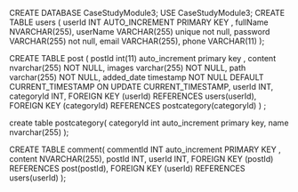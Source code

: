 CREATE DATABASE CaseStudyModule3;
USE CaseStudyModule3;
CREATE TABLE users (
                         userId INT AUTO_INCREMENT PRIMARY KEY ,
                         fullName NVARCHAR(255),
                         userName VARCHAR(255) unique not null,
                         password VARCHAR(255) not null,
                         email VARCHAR(255),
                         phone VARCHAR(11)
);


CREATE TABLE post (
                      postId int(11) auto_increment primary key ,
                      content nvarchar(255) NOT NULL,
                      images varchar(255) NOT NULL,
                      path varchar(255) NOT NULL,
                      added_date timestamp NOT NULL DEFAULT CURRENT_TIMESTAMP ON UPDATE CURRENT_TIMESTAMP,
                      userId INT,
                      categoryId INT,
                      FOREIGN KEY (userId) REFERENCES users(userId),
                      FOREIGN KEY (categoryId) REFERENCES postcategory(categoryId)
) ;

create table postcategory(
    categoryId int auto_increment primary key,
    name nvarchar(255)
);

CREATE TABLE comment(
     commentId INT auto_increment PRIMARY KEY ,
     content NVARCHAR(255),
     postId INT,
     userId INT,
      FOREIGN KEY (postId) REFERENCES post(postId),
     FOREIGN KEY (userId) REFERENCES users(userId)
);
